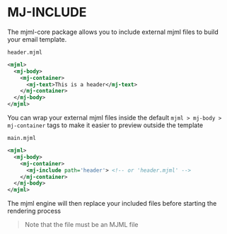 
MJ-INCLUDE
==========

The mjml-core package allows you to include external mjml files to build your email template.


`header.mjml`
``` xml
<mjml>
  <mj-body>
    <mj-container>
      <mj-text>This is a header</mj-text>
    </mj-container>
  </mj-body>
</mjml>

```

You can wrap your external mjml files inside the default `mjml > mj-body > mj-container`
tags to make it easier to preview outside the template

`main.mjml`
``` xml
<mjml>
  <mj-body>
    <mj-container>
      <mj-include path='header'> <!-- or 'header.mjml' -->
    </mj-container>
  </mj-body>
</mjml>
```

The mjml engine will then replace your included files before starting the rendering process

> Note that the file must be an MJML file
